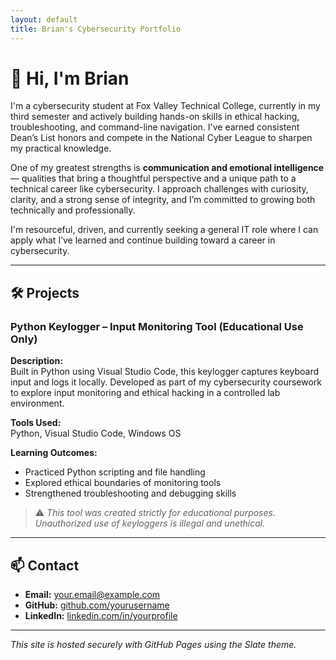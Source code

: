 ```yaml
---
layout: default
title: Brian's Cybersecurity Portfolio
---
```


# 👋 Hi, I'm Brian

I'm a cybersecurity student at Fox Valley Technical College, currently in my third semester and actively building hands-on skills in ethical hacking, troubleshooting, and command-line navigation. I've earned consistent Dean’s List honors and compete in the National Cyber League to sharpen my practical knowledge.

One of my greatest strengths is **communication and emotional intelligence** — qualities that bring a thoughtful perspective and a unique path to a technical career like cybersecurity. I approach challenges with curiosity, clarity, and a strong sense of integrity, and I’m committed to growing both technically and professionally.

I'm resourceful, driven, and currently seeking a general IT role where I can apply what I’ve learned and continue building toward a career in cybersecurity.

---

## 🛠️ Projects

### Python Keylogger – Input Monitoring Tool (Educational Use Only)

**Description:**  
Built in Python using Visual Studio Code, this keylogger captures keyboard input and logs it locally. Developed as part of my cybersecurity coursework to explore input monitoring and ethical hacking in a controlled lab environment.

**Tools Used:**  
Python, Visual Studio Code, Windows OS

**Learning Outcomes:**  
- Practiced Python scripting and file handling  
- Explored ethical boundaries of monitoring tools  
- Strengthened troubleshooting and debugging skills

> ⚠️ *This tool was created strictly for educational purposes. Unauthorized use of keyloggers is illegal and unethical.*

---

## 📫 Contact

- **Email:** your.email@example.com  
- **GitHub:** [github.com/yourusername](https://github.com/yourusername)  
- **LinkedIn:** [linkedin.com/in/yourprofile](https://linkedin.com/in/yourprofile)

---

*This site is hosted securely with GitHub Pages using the Slate theme.*
